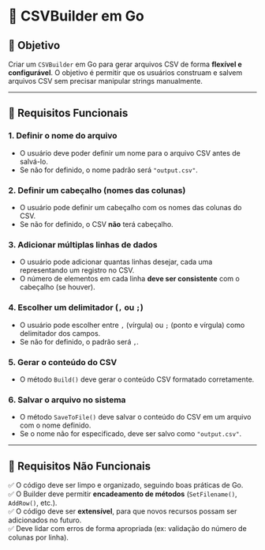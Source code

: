 # 📄 CSVBuilder em Go

## 📌 Objetivo  
Criar um `CSVBuilder` em Go para gerar arquivos CSV de forma **flexível e configurável**. O objetivo é permitir que os usuários construam e salvem arquivos CSV sem precisar manipular strings manualmente.

---

## 🔹 Requisitos Funcionais

### 1. Definir o nome do arquivo  
- O usuário deve poder definir um nome para o arquivo CSV antes de salvá-lo.  
- Se não for definido, o nome padrão será `"output.csv"`.  

### 2. Definir um cabeçalho (nomes das colunas)  
- O usuário pode definir um cabeçalho com os nomes das colunas do CSV.  
- Se não for definido, o CSV **não** terá cabeçalho.  

### 3. Adicionar múltiplas linhas de dados  
- O usuário pode adicionar quantas linhas desejar, cada uma representando um registro no CSV.  
- O número de elementos em cada linha **deve ser consistente** com o cabeçalho (se houver).  

### 4. Escolher um delimitador (`,` ou `;`)  
- O usuário pode escolher entre `,` (vírgula) ou `;` (ponto e vírgula) como delimitador dos campos.  
- Se não for definido, o padrão será `,`.  

### 5. Gerar o conteúdo do CSV  
- O método `Build()` deve gerar o conteúdo CSV formatado corretamente.  

### 6. Salvar o arquivo no sistema  
- O método `SaveToFile()` deve salvar o conteúdo do CSV em um arquivo com o nome definido.  
- Se o nome não for especificado, deve ser salvo como `"output.csv"`.  

---

## 🔹 Requisitos Não Funcionais

✅ O código deve ser limpo e organizado, seguindo boas práticas de Go.  
✅ O Builder deve permitir **encadeamento de métodos** (`SetFilename()`, `AddRow()`, etc.).  
✅ O código deve ser **extensível**, para que novos recursos possam ser adicionados no futuro.  
✅ Deve lidar com erros de forma apropriada (ex: validação do número de colunas por linha).  
